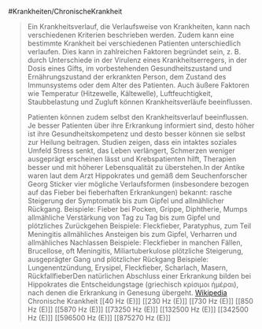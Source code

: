#Krankheiten/ChronischeKrankheit
> Ein Krankheitsverlauf, die Verlaufsweise von Krankheiten, kann nach verschiedenen Kriterien beschrieben werden. Zudem kann eine bestimmte Krankheit bei verschiedenen Patienten unterschiedlich verlaufen. Dies kann in zahlreichen Faktoren begründet sein, z. B. durch Unterschiede in der Virulenz eines Krankheitserregers, in der Dosis eines Gifts, im vorbestehenden Gesundheitszustand und Ernährungszustand der erkrankten Person, dem Zustand des Immunsystems oder dem Alter des Patienten. Auch äußere Faktoren wie Temperatur (Hitzewelle, Kältewelle), Luftfeuchtigkeit, Staubbelastung und Zugluft können Krankheitsverläufe beeinflussen.
>
> Patienten können zudem selbst den Krankheitsverlauf beeinflussen. Je besser Patienten über ihre Erkrankung informiert sind, desto höher ist ihre Gesundheitskompetenz und desto besser können sie selbst zur Heilung beitragen. Studien zeigen, dass ein intaktes soziales Umfeld Stress senkt, das Leben verlängert, Schmerzen weniger ausgeprägt erscheinen lässt und Krebspatienten hilft, Therapien besser und mit höherer Lebensqualität zu überstehen.In der Antike waren laut dem Arzt Hippokrates und gemäß dem Seuchenforscher Georg Sticker vier mögliche Verlaufsformen (insbesondere bezogen auf das Fieber bei fieberhaften Erkrankungen) bekannt:
> rasche Steigerung der Symptomatik bis zum Gipfel und allmählicher Rückgang.
> Beispiele: Fieber bei Pocken, Grippe, Diphtherie, Mumps
> allmähliche Verstärkung von Tag zu Tag bis zum Gipfel und plötzliches Zurückgehen
> Beispiele: Fleckfieber, Paratyphus, zum Teil Meningitis
> allmähliches Ansteigen bis zum Gipfel, Verharren und allmähliches Nachlassen
> Beispiele: Fleckfieber in manchen Fällen, Brucellose, oft Meningitis, Miliartuberkulose
> plötzliche Steigerung, ausgeprägter Gang und plötzlicher Rückgang
> Beispiele: Lungenentzündung, Erysipel, Fleckfieber, Scharlach, Masern, RückfallfieberDen natürlichen Abschluss einer Erkrankung bilden bei Hippokrates die Entscheidungstage (griechisch κρίσιμοι ἡμέραι), nach denen die Erkrankung in Genesung übergeht.
> [Wikipedia](https://de.wikipedia.org/wiki/Krankheitsverlauf)
Chronische Krankheit
[[40 Hz (E)]]
[[230 Hz (E)]]
[[730 Hz (E)]]
[[850 Hz (E)]]
[[5870 Hz (E)]]
[[73250 Hz (E)]]
[[132500 Hz (E)]]
[[342500 Hz (E)]]
[[596500 Hz (E)]]
[[875270 Hz (E)]]